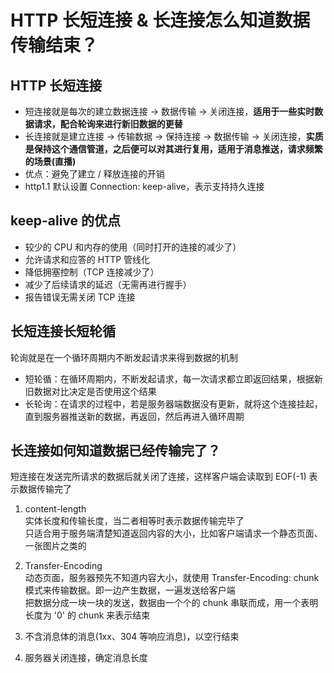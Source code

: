 # HTTP 长短连接 & 长连接怎么知道数据传输结束？  

## HTTP 长短连接  
- 短连接就是每次的建立数据连接 -> 数据传输 -> 关闭连接，**适用于一些实时数据请求，配合轮询来进行新旧数据的更替**  
- 长连接就是建立连接 -> 传输数据 -> 保持连接 -> 数据传输 -> 关闭连接，**实质是保持这个通信管道，之后便可以对其进行复用，适用于消息推送，请求频繁的场景(直播)**  
- 优点：避免了建立 / 释放连接的开销  
- http1.1 默认设置 Connection: keep-alive，表示支持持久连接  

## keep-alive 的优点  
- 较少的 CPU 和内存的使用（同时打开的连接的减少了）  
- 允许请求和应答的 HTTP 管线化  
- 降低拥塞控制（TCP 连接减少了）  
- 减少了后续请求的延迟（无需再进行握手）  
- 报告错误无需关闭 TCP 连接  

## 长短连接长短轮循  
轮询就是在一个循环周期内不断发起请求来得到数据的机制  
- 短轮循：在循环周期内，不断发起请求，每一次请求都立即返回结果，根据新旧数据对比决定是否使用这个结果  
- 长轮询：在请求的过程中，若是服务器端数据没有更新，就将这个连接挂起，直到服务器推送新的数据，再返回，然后再进入循环周期  

## 长连接如何知道数据已经传输完了？  
短连接在发送完所请求的数据后就关闭了连接，这样客户端会读取到 EOF(-1) 表示数据传输完了  
1. content-length  
  实体长度和传输长度，当二者相等时表示数据传输完毕了  
  只适合用于服务端清楚知道返回内容的大小，比如客户端请求一个静态页面、一张图片之类的  

2. Transfer-Encoding  
  动态页面，服务器预先不知道内容大小，就使用 Transfer-Encoding: chunk 模式来传输数据。即一边产生数据，一遍发送给客户端  
  把数据分成一块一块的发送，数据由一个个的 chunk 串联而成，用一个表明长度为 '0' 的 chunk 来表示结束  

3. 不含消息体的消息(1xx、304 等响应消息)，以空行结束  

4. 服务器关闭连接，确定消息长度  